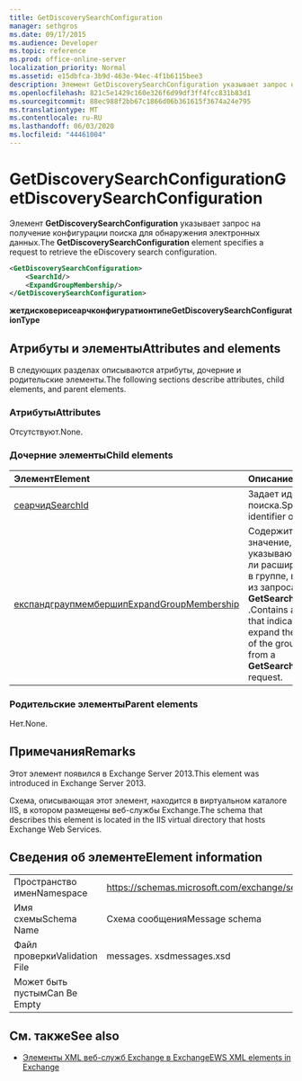 ```yaml
---
title: GetDiscoverySearchConfiguration
manager: sethgros
ms.date: 09/17/2015
ms.audience: Developer
ms.topic: reference
ms.prod: office-online-server
localization_priority: Normal
ms.assetid: e15dbfca-3b9d-463e-94ec-4f1b6115bee3
description: Элемент GetDiscoverySearchConfiguration указывает запрос на получение конфигурации поиска для обнаружения электронных данных.
ms.openlocfilehash: 821c5e1429c160e326f6d99df3ff4fcc831b83d1
ms.sourcegitcommit: 88ec988f2bb67c1866d06b361615f3674a24e795
ms.translationtype: MT
ms.contentlocale: ru-RU
ms.lasthandoff: 06/03/2020
ms.locfileid: "44461004"
---
```

# <a name="getdiscoverysearchconfiguration"></a><span data-ttu-id="518f1-103">GetDiscoverySearchConfiguration</span><span class="sxs-lookup"><span data-stu-id="518f1-103">GetDiscoverySearchConfiguration</span></span>

<span data-ttu-id="518f1-104">Элемент **GetDiscoverySearchConfiguration** указывает запрос на получение конфигурации поиска для обнаружения электронных данных.</span><span class="sxs-lookup"><span data-stu-id="518f1-104">The **GetDiscoverySearchConfiguration** element specifies a request to retrieve the eDiscovery search configuration.</span></span> 
  
```XML
<GetDiscoverySearchConfiguration>
    <SearchId/>
    <ExpandGroupMembership/>
</GetDiscoverySearchConfiguration>
```

 <span data-ttu-id="518f1-105">**жетдисковерисеарчконфигуратионтипе**</span><span class="sxs-lookup"><span data-stu-id="518f1-105">**GetDiscoverySearchConfigurationType**</span></span>
## <a name="attributes-and-elements"></a><span data-ttu-id="518f1-106">Атрибуты и элементы</span><span class="sxs-lookup"><span data-stu-id="518f1-106">Attributes and elements</span></span>

<span data-ttu-id="518f1-107">В следующих разделах описываются атрибуты, дочерние и родительские элементы.</span><span class="sxs-lookup"><span data-stu-id="518f1-107">The following sections describe attributes, child elements, and parent elements.</span></span>
  
### <a name="attributes"></a><span data-ttu-id="518f1-108">Атрибуты</span><span class="sxs-lookup"><span data-stu-id="518f1-108">Attributes</span></span>

<span data-ttu-id="518f1-109">Отсутствуют.</span><span class="sxs-lookup"><span data-stu-id="518f1-109">None.</span></span>
  
### <a name="child-elements"></a><span data-ttu-id="518f1-110">Дочерние элементы</span><span class="sxs-lookup"><span data-stu-id="518f1-110">Child elements</span></span>

|<span data-ttu-id="518f1-111">**Элемент**</span><span class="sxs-lookup"><span data-stu-id="518f1-111">**Element**</span></span>|<span data-ttu-id="518f1-112">**Описание**</span><span class="sxs-lookup"><span data-stu-id="518f1-112">**Description**</span></span>|
|:-----|:-----|
|[<span data-ttu-id="518f1-113">сеарчид</span><span class="sxs-lookup"><span data-stu-id="518f1-113">SearchId</span></span>](searchid.md) <br/> |<span data-ttu-id="518f1-114">Задает идентификатор поиска.</span><span class="sxs-lookup"><span data-stu-id="518f1-114">Specifies the identifier of the search.</span></span>  <br/> |
|[<span data-ttu-id="518f1-115">експандграупмембершип</span><span class="sxs-lookup"><span data-stu-id="518f1-115">ExpandGroupMembership</span></span>](expandgroupmembership.md) <br/> |<span data-ttu-id="518f1-116">Содержит логическое значение, указывающее, следует ли расширять членство в группе, возвращенной из запроса **GetSearchableMailboxes** .</span><span class="sxs-lookup"><span data-stu-id="518f1-116">Contains a Boolean value that indicates whether to expand the membership of the group returned from a **GetSearchableMailboxes** request.</span></span>  <br/> |
   
### <a name="parent-elements"></a><span data-ttu-id="518f1-117">Родительские элементы</span><span class="sxs-lookup"><span data-stu-id="518f1-117">Parent elements</span></span>

<span data-ttu-id="518f1-118">Нет.</span><span class="sxs-lookup"><span data-stu-id="518f1-118">None.</span></span>
  
## <a name="remarks"></a><span data-ttu-id="518f1-119">Примечания</span><span class="sxs-lookup"><span data-stu-id="518f1-119">Remarks</span></span>

<span data-ttu-id="518f1-120">Этот элемент появился в Exchange Server 2013.</span><span class="sxs-lookup"><span data-stu-id="518f1-120">This element was introduced in Exchange Server 2013.</span></span>
  
<span data-ttu-id="518f1-121">Схема, описывающая этот элемент, находится в виртуальном каталоге IIS, в котором размещены веб-службы Exchange.</span><span class="sxs-lookup"><span data-stu-id="518f1-121">The schema that describes this element is located in the IIS virtual directory that hosts Exchange Web Services.</span></span>
  
## <a name="element-information"></a><span data-ttu-id="518f1-122">Сведения об элементе</span><span class="sxs-lookup"><span data-stu-id="518f1-122">Element information</span></span>

|||
|:-----|:-----|
|<span data-ttu-id="518f1-123">Пространство имен</span><span class="sxs-lookup"><span data-stu-id="518f1-123">Namespace</span></span>  <br/> |https://schemas.microsoft.com/exchange/services/2006/messages  <br/> |
|<span data-ttu-id="518f1-124">Имя схемы</span><span class="sxs-lookup"><span data-stu-id="518f1-124">Schema Name</span></span>  <br/> |<span data-ttu-id="518f1-125">Схема сообщения</span><span class="sxs-lookup"><span data-stu-id="518f1-125">Message schema</span></span>  <br/> |
|<span data-ttu-id="518f1-126">Файл проверки</span><span class="sxs-lookup"><span data-stu-id="518f1-126">Validation File</span></span>  <br/> |<span data-ttu-id="518f1-127">messages. xsd</span><span class="sxs-lookup"><span data-stu-id="518f1-127">messages.xsd</span></span>  <br/> |
|<span data-ttu-id="518f1-128">Может быть пустым</span><span class="sxs-lookup"><span data-stu-id="518f1-128">Can Be Empty</span></span>  <br/> ||
   
## <a name="see-also"></a><span data-ttu-id="518f1-129">См. также</span><span class="sxs-lookup"><span data-stu-id="518f1-129">See also</span></span>



- [<span data-ttu-id="518f1-130">Элементы XML веб-служб Exchange в Exchange</span><span class="sxs-lookup"><span data-stu-id="518f1-130">EWS XML elements in Exchange</span></span>](ews-xml-elements-in-exchange.md)

